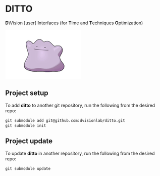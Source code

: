 # DITTO

**D**\Vision [user] **I**nterfaces (for **T**ime and **T**echniques **O**ptimization)

![image info](./src/assets/logo.png)

## Project setup

To add **ditto** to another git repository, run the following from the desired repo:

```
git submodule add git@github.com:dvisionlab/ditto.git
git submodule init
```

## Project update

To update **ditto** in another repository, run the following from the desired repo:

```
git submodule update
```
